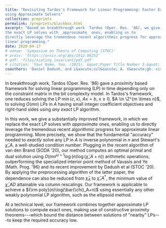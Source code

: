 ```yaml
---
title: "Revisiting Tardos's Framework for Linear Programming: Faster Exact Solutions
using Approximate Solvers"
collection: preprints 
permalink: /preprints/blackbox.html
excerpt: "Based on breakthrough work  Tardos (Oper. Res. '86), we give a substantially improved framework, in which we replace
the exact LP solves with _approximate_ ones, enabling us to
directly leverage the tremendous recent algorithmic progress for approximate
linear programming."
date: 2020-04-17
# venue: 'Symposium on Theory of Computing (STOC)'
# arxiv: 'https://arxiv.org/abs/1912.06252'
# pdf: 'files/scaling_invariant/pdf.pdf'
# citation: 'Your Name, You. (2015). &quot;Paper Title Number 3.&quot; <i>Journal 1</i>. 1(3).'
coauthors: 'Daniel Dadush, and L&aacute;szl&oacute; A. V&eacute;gh. <i>Accepted to Foundations of Computer Science (FOCS), 2020</i>' 
---
```

In breakthrough work, Tardos (Oper. Res. '86) gave a *proximity* based
framework for solving linear programming (LP) in time depending only on
the constraint matrix in the bit complexity model. In Tardos's
framework, one reduces solving the LP $\min \langle c, x \rangle$, $Ax=b$,
$x \geq 0$, $A \in \Z^{m \times n}$, to solving $O(mn)$ LPs in $A$
having small integer coefficient objectives and right-hand sides using
*any exact* LP algorithm.

In this work, we give a substantially improved framework, in which we
replace the exact LP solves with *approximate* ones, enabling us to
directly leverage the tremendous recent algorithmic progress for
approximate linear programming. More precisely, we show that the
fundamental "accuracy" needed to *exactly* solve any LP in $A$ is
inverse polynomial in $n$ and Stewart's $\bar{\chi}\_A$, a well-studied
condition number. Plugging in the recent algorithm of van den Brand
(SODA '20), our method computes an optimal primal and dual solution
using ${O}(m n^{\omega+1} \log
(n)\log(\bar{\chi}\_A+n))$ arithmetic operations, outperforming the
specialized interior point method of Vavasis and Ye (Math. Prog. '96)
and its recent improvement by Dadush et al (STOC '20). By applying the
preprocessing algorithm of the latter paper, the dependence can also be
reduced from $\bar\chi_A$ to $\bar{\chi}\_A^*$, the minimum value of
$\bar\chi\_{AD}$ attainable via column rescalings. Our framework is
applicable to achieve a ${\rm poly}(n)\log(\bar{\chi}_A+n)$ using
essentially any other weakly polynomial LP algorithm, such as the
ellipsoid method.

At a technical level, our framework combines together approximate LP
solutions to compute exact ones, making use of constructive proximity
theorems---which bound the distance between solutions of "nearby"
LPs---to keep the required accuracy low.

